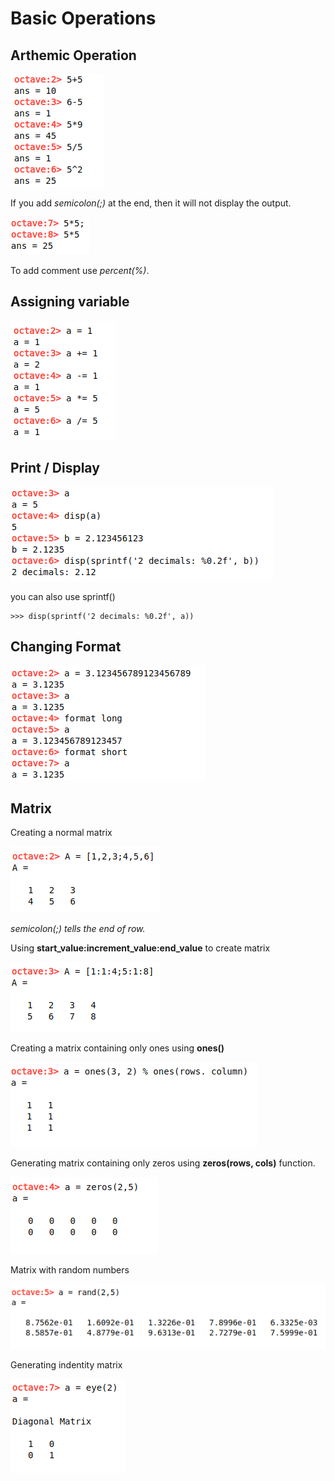 # Basic Operations

## Arthemic Operation

![](../../assets/arth_operation.png)

If you add *semicolon(;)* at the end, then it will not display the output.

![](../../assets/supress_operation.png)

To add comment use *percent(%)*.

## Assigning variable

![](../../assets/assignment_operations.png)

## Print / Display

![](../../assets/display_octave.png)

you can also use sprintf() 

```
>>> disp(sprintf('2 decimals: %0.2f', a))
```

## Changing Format

![](../../assets/changing_format.png)

## Matrix

Creating a normal matrix  

![](../../assets/normal_matrix.png)

*semicolon(;) tells the end of row.*  

Using **start_value:increment_value:end_value** to create matrix

![](../../assets/matrix_using_colon.png)

Creating a matrix containing only ones using **ones()**  

![](../../assets/ones_matrix.png)

Generating matrix containing only zeros using **zeros(rows, cols)** function.  

![](../../assets/zeros_matrix.png)

Matrix with random numbers

![](../../assets/random_matrix.png)

Generating indentity matrix

![](../../assets/eye_matrix.png)
